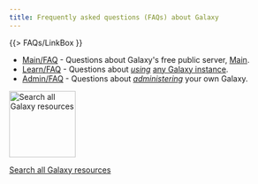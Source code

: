 ```yaml
---
title: Frequently asked questions (FAQs) about Galaxy
---
```

{{> FAQs/LinkBox }}


* [Main/FAQ](/src/Main/FAQ/index.md) - Questions about Galaxy's free public server, [Main](/src/Main/index.md).
* [Learn/FAQ](/src/Learn/FAQ/index.md) - Questions about *[using](/src/Learn/index.md)* [any Galaxy instance](/src/BigPicture/Choices/index.md).
* [Admin/FAQ](/src/Admin/FAQ/index.md) - Questions about *[administering](/src/Admin/index.md)* your own Galaxy.

<div class='center'>
<a href='http://galaxyproject.org/search/'><img src="/src/images/Logos/GalaxyWebSearch.png" alt="Search all Galaxy resources" width="120" /></a>

[Search all Galaxy resources](http://galaxyproject.org/search/getgalaxy)
</div>
